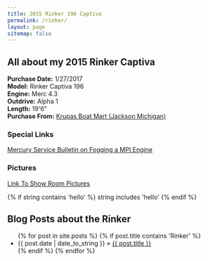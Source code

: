 ```yaml
---
title: 2015 Rinker 196 Captiva  
permalink: /rinker/  
layout: page  
sitemap: false  
---
```



## All about my 2015 Rinker Captiva ##

**Purchase Date:** 1/27/2017  
**Model:** Rinker Captiva 196  
**Engine:** Merc 4.3  
**Outdrive:** Alpha 1  
**Length:** 19'6"  
**Purchase From:** [Krupas Boat Mart (Jackson Michigan)](http://www.krupas.com/)

### Special Links ###
[Mercury Service Bulletin on Fogging a MPI Engine](http://www.marinemechanic.com/merc/distributors/mercurymarine/sterndrive/foggingefi.pdf)

### Pictures ###
[Link To Show Room Pictures](<https://huettemanj.github.io/rinkerpictures>)  

{% if string contains 'hello' %}
   string includes 'hello'
{% endif %}

## Blog Posts about the Rinker

<ul class="posts">
  {% for post in site.posts %}
    {% if post.title contains 'Rinker' %} 
      <li><span>{{ post.date | date_to_string }}</span> &raquo; <a href="{{ BASE_PATH }}{{ post.url }}">{{ post.title }}</a></li>
    {% endif %}
  {% endfor %}
</ul>

